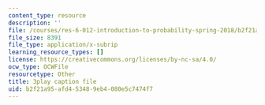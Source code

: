 ```yaml
---
content_type: resource
description: ''
file: /courses/res-6-012-introduction-to-probability-spring-2018/b2f21a95afd453489eb4080e5c7474f7_-0pzpXHq_io.vtt
file_size: 8391
file_type: application/x-subrip
learning_resource_types: []
license: https://creativecommons.org/licenses/by-nc-sa/4.0/
ocw_type: OCWFile
resourcetype: Other
title: 3play caption file
uid: b2f21a95-afd4-5348-9eb4-080e5c7474f7
---
```

